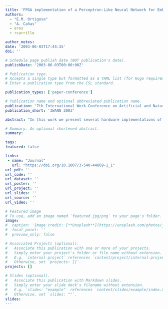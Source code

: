 ```yaml
---
title: 'FPGA implementation of a Perceptron-Like Neural Network for Embedded Applications'
authors:
  - "E.M. Ortigosa"
  - "A. Cañas"
  - eros
  - rcarrillo

author_notes:
date: '2003-06-03T17:44:35'
doi: ''

# Schedule page publish date (NOT publication's date).
publishDate: '2003-06-03T00:00:00Z'

# Publication type.
# Accepts a single type but formatted as a YAML list (for Hugo requirements).
# Enter a publication type from the CSL standard.

publication_types: ['paper-conference']

# Publication name and optional abbreviated publication name.
publication: '7th International Work-Conference on Artificial and Natural Neural Networks'
publication_short: 'IWANN 2003'

abstract: "In this work we present several hardware implementations of a standard multi-layer perceptron and a modified version called extended multilayer perceptron. The implementations have been developed and tested onto a FPGA prototyping board. The designs have been defined using a high level hardware description language, which enables the study of different implementation versions with diverse parallelism levels. The test bed application addressed is speech recognition. The contribution presented in this paper can be seen as a low cost portable system, which can be easily modified. We include a short study of the implementation costs (silicon area), speed and required computational resources."

# Summary. An optional shortened abstract.
summary:

tags:
featured: false

links:
 - name: "Journal"
   url: "https://doi.org/10.1007/3-540-44869-1_1"
url_pdf: ''
url_code: ''
url_dataset: ''
url_poster: ''
url_project: ''
url_slides: ''
url_source: ''
url_video: ''

# Featured image
# To use, add an image named `featured.jpg/png` to your page's folder.
image:
#  caption: 'Image credit: [**Unsplash**](https://unsplash.com/photos/jdD8gXaTZsc)'
#  focal_point: ''
#  preview_only: false

# Associated Projects (optional).
#   Associate this publication with one or more of your projects.
#   Simply enter your project's folder or file name without extension.
#   E.g. `internal-project` references `content/project/internal-project/index.md`.
#   Otherwise, set `projects: []`.
projects: []

# Slides (optional).
#   Associate this publication with Markdown slides.
#   Simply enter your slide deck's filename without extension.
#   E.g. `slides: "example"` references `content/slides/example/index.md`.
#   Otherwise, set `slides: ""`.
slides:
---
```

